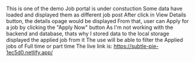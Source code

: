 This is one of the demo Job portal is under constuction
Some data have loaded and displayed them as different job post
After click in View Details button, the details opage would be displayed
From that, user can Apply for a job by clicking the "Apply Now" button
As I'm not working with the backend and database, thats why I stored data to the local storage displayed the applied job from it
The use will be able to filter the Applied jobs of Full time or part time
The live link is: https://subtle-pie-1ec5d0.netlify.app/
